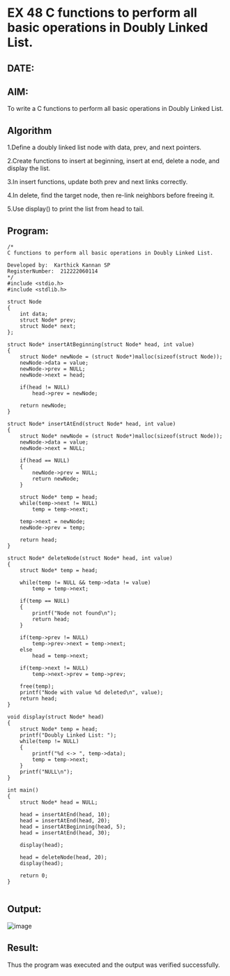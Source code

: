 # EX 48 C functions to perform all basic operations in Doubly Linked List.
## DATE:
## AIM:
To write a C functions to perform all basic operations in Doubly Linked List.

## Algorithm
   
1.Define a doubly linked list node with data, prev, and next pointers.

2.Create functions to insert at beginning, insert at end, delete a node, and display the list.

3.In insert functions, update both prev and next links correctly.

4.In delete, find the target node, then re-link neighbors before freeing it.

5.Use display() to print the list from head to tail.

## Program:
```
/*
C functions to perform all basic operations in Doubly Linked List.

Developed by:  Karthick Kannan SP
RegisterNumber:  212222060114
*/
#include <stdio.h>
#include <stdlib.h>

struct Node
{
    int data;
    struct Node* prev;
    struct Node* next;
};

struct Node* insertAtBeginning(struct Node* head, int value)
{
    struct Node* newNode = (struct Node*)malloc(sizeof(struct Node));
    newNode->data = value;
    newNode->prev = NULL;
    newNode->next = head;

    if(head != NULL)
        head->prev = newNode;

    return newNode;
}

struct Node* insertAtEnd(struct Node* head, int value)
{
    struct Node* newNode = (struct Node*)malloc(sizeof(struct Node));
    newNode->data = value;
    newNode->next = NULL;

    if(head == NULL)
    {
        newNode->prev = NULL;
        return newNode;
    }

    struct Node* temp = head;
    while(temp->next != NULL)
        temp = temp->next;

    temp->next = newNode;
    newNode->prev = temp;

    return head;
}

struct Node* deleteNode(struct Node* head, int value)
{
    struct Node* temp = head;

    while(temp != NULL && temp->data != value)
        temp = temp->next;

    if(temp == NULL)
    {
        printf("Node not found\n");
        return head;
    }

    if(temp->prev != NULL)
        temp->prev->next = temp->next;
    else
        head = temp->next;

    if(temp->next != NULL)
        temp->next->prev = temp->prev;

    free(temp);
    printf("Node with value %d deleted\n", value);
    return head;
}

void display(struct Node* head)
{
    struct Node* temp = head;
    printf("Doubly Linked List: ");
    while(temp != NULL)
    {
        printf("%d <-> ", temp->data);
        temp = temp->next;
    }
    printf("NULL\n");
}

int main()
{
    struct Node* head = NULL;

    head = insertAtEnd(head, 10);
    head = insertAtEnd(head, 20);
    head = insertAtBeginning(head, 5);
    head = insertAtEnd(head, 30);

    display(head);

    head = deleteNode(head, 20);
    display(head);

    return 0;
}


```

## Output:

![image](https://github.com/user-attachments/assets/b6263299-aa26-4b5e-a006-4ae2f6ab77e2)


## Result:
Thus the program was executed and the output was verified successfully.
